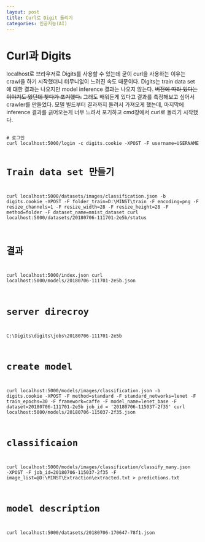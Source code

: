 ```yaml
---
layout: post
title: Curl로 Digit 돌리기
categories: 인공지능(AI)
---
```

# Curl과 Digits
localhost로 브라우저로 Digits를 사용할 수 있는데 굳이 curl을 사용하는 이유는 crawl을 하기 시작했더니 터무니없이 느려진 속도 때문이다.
Digits는 train data set에 대한 결과는 나오지만 model inference 결과는 나오지 않는다. ~~버전에 따라 있다는 이야기도 있던데 찾다가 포기했다.~~
그래도 배워둔게 있다고 결과를 측정해보고 싶어서 crawler를 만들었다. 모델 빌드부터 결과까지 돌려서 가져오게 했는데, 마지막에 inference
결과를 긁어오는게 너무 느려서 포기하고 cmd창에서 curl로 돌리기 시작했다. 

<code>
# 로그인
curl localhost:5000/login -c digits.cookie -XPOST -F username=USERNAME

# Train data set 만들기
curl localhost:5000/datasets/images/classification.json -b digits.cookie -XPOST -F folder_train=D:\MINST\train -F encoding=png -F resize_channels=1 -F resize_width=28 -F resize_height=28 -F method=folder -F dataset_name=mnist_dataset
curl localhost:5000/datasets/20180706-111701-2e5b/status

# 결과
curl localhost:5000/index.json
curl localhost:5000/models/20180706-111701-2e5b.json

# server direcroy 
C:\Digits\digits\jobs\20180706-111701-2e5b

# create model 
curl localhost:5000/models/images/classification.json -b digits.cookie -XPOST -F method=standard -F standard_networks=lenet -F train_epochs=30 -F framework=caffe -F model_name=lenet_base -F dataset=20180706-111701-2e5b
job_id = '20180706-115037-2f35'
curl localhost:5000/models/20180706-115037-2f35.json

# classificaion
curl localhost:5000/models/images/classification/classify_many.json -XPOST -F job_id=20180706-115037-2f35 -F image_list=@D:\MINST\Extraction\extracted.txt > predictions.txt

# model description
curl localhost:5000/datasets/20180706-170647-78f1.json

</code>
